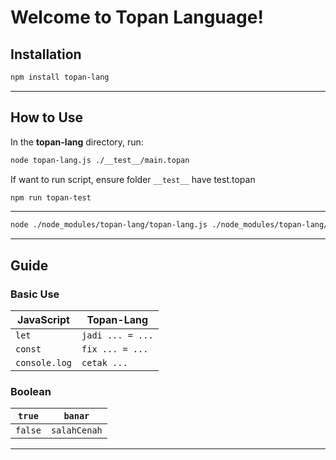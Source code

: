# Welcome to Topan Language! 

## Installation 

```bash
npm install topan-lang
```
---

## How to Use 

In the **topan-lang** directory, run:

```bash
node topan-lang.js ./__test__/main.topan
```

If want to run script, ensure folder `__test__` have test.topan 
```bash
npm run topan-test
```

---
```bash
node ./node_modules/topan-lang/topan-lang.js ./node_modules/topan-lang/__test__/main.topan
```
---

## Guide
### Basic Use
| JavaScript    | Topan-Lang       |  
|---------------|------------------|
| `let`         | `jadi ... = ...` |  
| `const`       | `fix ... = ...`  |  
| `console.log` | `cetak ...`      | 

### Boolean
| `true`  | `banar`      |  
|---------|--------------|
| `false` | `salahCenah` |  

---

